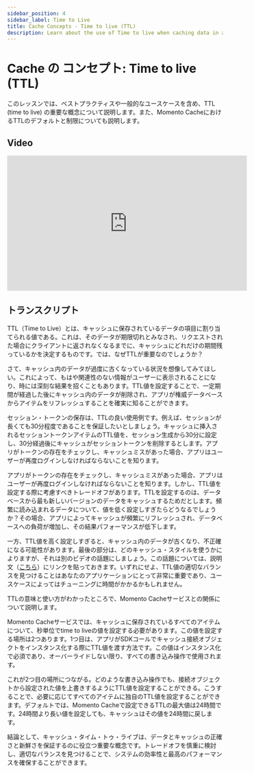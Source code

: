 ```yaml
---
sidebar_position: 4
sidebar_label: Time to Live
title: Cache Concepts - Time to live (TTL)
description: Learn about the use of Time to live when caching data in a high speed serverless managed cache.
---
```


# Cache の コンセプト: Time to live (TTL)

このレッスンでは、ベストプラクティスや一般的なユースケースを含め、TTL (time to live) の重要な概念について説明します。また、Momento CacheにおけるTTLのデフォルトと制限についても説明します。

## Video

<iframe width="560" height="315" src="https://www.youtube.com/embed/FDmk6RP8-b0" title="YouTube video player" frameborder="0" allow="accelerometer; autoplay; clipboard-write; encrypted-media; gyroscope; picture-in-picture; web-share" allowfullscreen></iframe>

## トランスクリプト

TTL（Time to Live）とは、キャッシュに保存されているデータの項目に割り当てられる値である。これは、そのデータが期限切れとみなされ、リクエストされた場合にクライアントに返されなくなるまでに、キャッシュにどれだけの期間残っているかを決定するものです。では、なぜTTLが重要なのでしょうか？

さて、キャッシュ内のデータが過度に古くなっている状況を想像してみてほしい。これによって、もはや関連性のない情報がユーザーに表示されることになり、時には深刻な結果を招くこともあります。TTL値を設定することで、一定期間が経過した後にキャッシュ内のデータが削除され、アプリが権威データベースからアイテムをリフレッシュすることを確実に知ることができます。

セッション・トークンの保存は、TTLの良い使用例です。例えば、セッションが長くても30分程度であることを保証したいとしましょう。キャッシュに挿入されるセッショントークンアイテムのTTL値を、セッション生成から30分に設定し、30分経過後にキャッシュがセッショントークンを削除するとします。アプリがトークンの存在をチェックし、キャッシュミスがあった場合、アプリはユーザーが再度ログインしなければならないことを知ります。

アプリがトークンの存在をチェックし、キャッシュミスがあった場合、アプリはユーザーが再度ログインしなければならないことを知ります。しかし、TTL値を設定する際に考慮すべきトレードオフがあります。TTLを設定するのは、データベースから最も新しいバージョンのデータをキャッシュするためだとします。頻繁に読み込まれるデータについて、値を低く設定しすぎたらどうなるでしょうか？その場合、アプリによってキャッシュが頻繁にリフレッシュされ、データベースへの負荷が増加し、その結果パフォーマンスが低下します。

一方、TTL値を高く設定しすぎると、キャッシュ内のデータが古くなり、不正確になる可能性があります。最後の部分は、どのキャッシュ・スタイルを使うかによりますが、それは別のビデオの話題にしましょう。この話題については、説明文（[こちら](https://docs.momentohq.com/introduction/common-caching-patterns)）にリンクを貼っておきます。いずれにせよ、TTL値の適切なバランスを見つけることはあなたのアプリケーションにとって非常に重要であり、ユースケースによってはチューニングに時間がかかるかもしれません。

TTLの意味と使い方がわかったところで、Momento Cacheサービスとの関係について説明します。

Momento Cacheサービスでは、キャッシュに保存されているすべてのアイテムについて、秒単位でtime to liveの値を設定する必要があります。この値を設定する場所は2つあります。1つ目は、アプリがSDKコールでキャッシュ接続オブジェクトをインスタンス化する際にTTL値を渡す方法です。この値はインスタンス化で必須であり、オーバーライドしない限り、すべての書き込み操作で使用されます。

これが2つ目の場所につながる。どのような書き込み操作でも、接続オブジェクトから設定された値を上書きするようにTTL値を設定することができる。こうすることで、必要に応じてすべてのアイテムに独自のTTL値を設定することができます。デフォルトでは、Momento Cacheで設定できるTTLの最大値は24時間です。24時間より長い値を設定しても、キャッシュはその値を24時間に戻します。

結論として、キャッシュ・タイム・トゥ・ライブは、データとキャッシュの正確さと新鮮さを保証するのに役立つ重要な概念です。トレードオフを慎重に検討し、適切なバランスを見つけることで、システムの効率性と最高のパフォーマンスを確保することができます。
